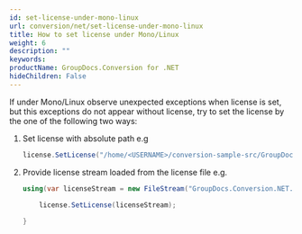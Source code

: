 ```yaml
---
id: set-license-under-mono-linux
url: conversion/net/set-license-under-mono-linux
title: How to set license under Mono/Linux
weight: 6
description: ""
keywords: 
productName: GroupDocs.Conversion for .NET
hideChildren: False
---
```


If under Mono/Linux observe unexpected exceptions when license is set, but this exceptions do not appear without license, try to set the license by the one of the following two ways:

1. Set license with absolute path e.g

    ```csharp
    license.SetLicense("/home/<USERNAME>/conversion-sample-src/GroupDocs.Conversion.NET.lic");
    ```

2. Provide license stream loaded from the license file e.g.
    
    ```csharp
    using(var licenseStream = new FileStream("GroupDocs.Conversion.NET.lic", FileMode.Open)) {

        license.SetLicense(licenseStream);
        
    }
    ```